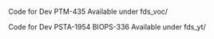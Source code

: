 Code for  Dev  PTM-435 
Available under 
fds_voc/

Code for Dev  PSTA-1954   BIOPS-336
Available under
fds_yt/